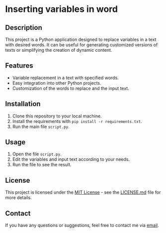 # Inserting variables in word

## Description

This project is a Python application designed to replace variables in a text with desired words. It can be useful for generating customized versions of texts or simplifying the creation of dynamic content.

## Features

- Variable replacement in a text with specified words.
- Easy integration into other Python projects.
- Customization of the words to replace and the input text.

## Installation

1. Clone this repository to your local machine.
2. Install the requirements with `pip install -r requirements.txt`.
3. Run the main file `script.py`.

## Usage

1. Open the file `script.py`.
2. Edit the variables and input text according to your needs.
3. Run the file to see the result.

## License

This project is licensed under the [MIT License](https://opensource.org/licenses/MIT) - see the [LICENSE.md](LICENSE.md) file for more details.

## Contact

If you have any questions or suggestions, feel free to contact me via [email](mailto:dev.jrsantiagoravelo@gmail.com).